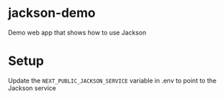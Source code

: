 # jackson-demo

Demo web app that shows how to use Jackson

# Setup

Update the `NEXT_PUBLIC_JACKSON_SERVICE` variable in .env to point to the Jackson service
